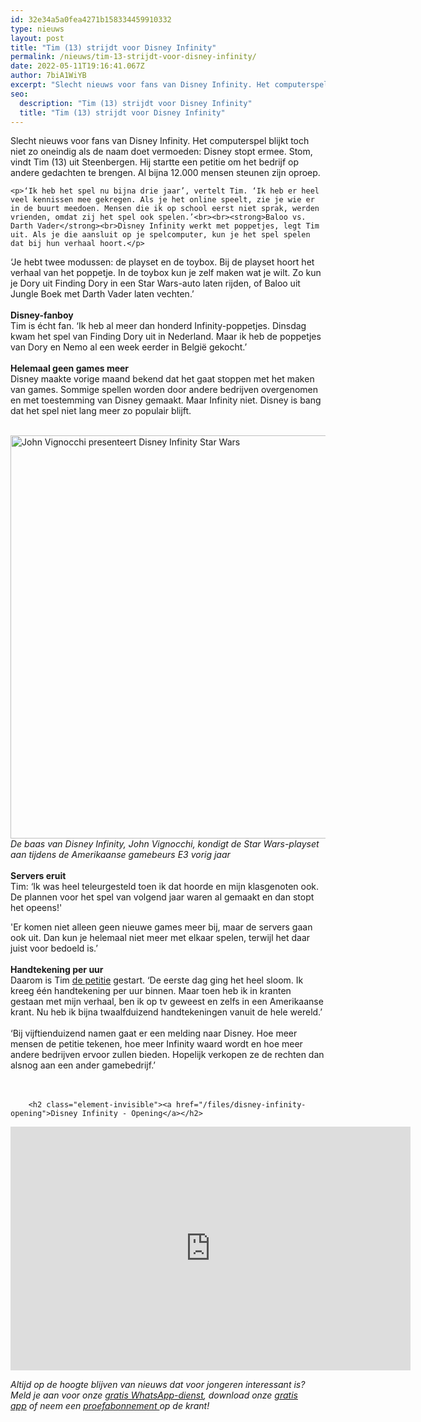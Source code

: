 ```yaml
---
id: 32e34a5a0fea4271b158334459910332
type: nieuws
layout: post
title: "Tim (13) strijdt voor Disney Infinity"
permalink: /nieuws/tim-13-strijdt-voor-disney-infinity/
date: 2022-05-11T19:16:41.067Z
author: 7biA1WiYB
excerpt: "Slecht nieuws voor fans van Disney Infinity. Het computerspel blijkt toch niet zo oneindig als de naam doet vermoeden: Disney stopt ermee. Stom, vindt Tim (13) uit Steenbergen. Hij startte een petitie om het bedrijf op andere gedachten te brengen. Al bijna 12.000 mensen steunen zijn oproep.  "
seo:
  description: "Tim (13) strijdt voor Disney Infinity"
  title: "Tim (13) strijdt voor Disney Infinity"
---
```

Slecht nieuws voor fans van Disney Infinity. Het computerspel blijkt toch niet zo oneindig als de naam doet vermoeden: Disney stopt ermee. Stom, vindt Tim (13) uit Steenbergen. Hij startte een petitie om het bedrijf op andere gedachten te brengen. Al bijna 12.000 mensen steunen zijn oproep.  

    <p>‘Ik heb het spel nu bijna drie jaar’, vertelt Tim. ‘Ik heb er heel veel kennissen mee gekregen. Als je het online speelt, zie je wie er in de buurt meedoen. Mensen die ik op school eerst niet sprak, werden vrienden, omdat zij het spel ook spelen.’<br><br><strong>Baloo vs. Darth Vader</strong><br>Disney Infinity werkt met poppetjes, legt Tim uit. Als je die aansluit op je spelcomputer, kun je het spel spelen dat bij hun verhaal hoort.</p>
<p>‘Je hebt twee modussen: de playset en de toybox. Bij de playset hoort het verhaal van het poppetje. In de toybox kun je zelf maken wat je wilt. Zo kun je Dory uit Finding Dory in een Star Wars-auto laten rijden, of Baloo uit Jungle Boek met Darth Vader laten vechten.’<br><br><strong>Disney-fanboy</strong><br>Tim is écht fan. ‘Ik heb al meer dan honderd Infinity-poppetjes. Dinsdag kwam het spel van Finding Dory uit in Nederland. Maar ik heb de poppetjes van Dory en Nemo al een week eerder in België gekocht.’<br><br><strong>Helemaal geen games meer</strong><br>Disney maakte vorige maand bekend dat het gaat stoppen met het maken van games. Sommige spellen worden door andere bedrijven overgenomen en met toestemming van Disney gemaakt. Maar Infinity niet. Disney is bang dat het spel niet lang meer zo populair blijft.<br><br><div class="media media-element-container media-default"><div id="file-19782" class="file file-image file-image-jpeg">

        
  
  <div class="content">
    <img alt="John Vignocchi presenteert Disney Infinity Star Wars" title="Foto EPA" height="645" width="850" class="media-element file-default" src="https://7dagen.netlify.app/sites/default/files/ANP-33061945%20Disney%20Infinity%207D.jpg">  </div>

  
</div>
</div><em>De baas van Disney Infinity, John Vignocchi, kondigt de Star Wars-playset aan tijdens de Amerikaanse gamebeurs E3 vorig jaar</em><br><br><strong>Servers eruit</strong><br>Tim: ‘Ik was heel teleurgesteld toen ik dat hoorde en mijn klasgenoten ook. De plannen voor het spel van volgend jaar waren al gemaakt en dan stopt het opeens!'
<p>'Er komen niet alleen geen nieuwe games meer bij, maar de servers gaan ook uit. Dan kun je helemaal niet meer met elkaar spelen, terwijl het daar juist voor bedoeld is.’<br><br><strong>Handtekening per uur</strong><br>Daarom is Tim <a href="https://www.change.org/p/the-walt-disney-company-save-disney-infinity" target="_blank">de petitie</a> gestart. ‘De eerste dag ging het heel sloom. Ik kreeg één handtekening per uur binnen. Maar toen heb ik in kranten gestaan met mijn verhaal, ben ik op tv geweest en zelfs in een Amerikaanse krant. Nu heb ik bijna twaalfduizend handtekeningen vanuit de hele wereld.’<br><br>‘Bij vijftienduizend namen gaat er een melding naar Disney. Hoe meer mensen de petitie tekenen, hoe meer Infinity waard wordt en hoe meer andere bedrijven ervoor zullen bieden. Hopelijk verkopen ze de rechten dan alsnog aan een ander gamebedrijf.’<br><br> </p>
<p><div class="media media-element-container media-default"><div id="file-19784" class="file file-video file-video-youtube">

        <h2 class="element-invisible"><a href="/files/disney-infinity-opening">Disney Infinity - Opening</a></h2>
    
  
  <div class="content">
    <div class="media-youtube-video media-element file-default media-youtube-1">
  <iframe class="media-youtube-player" width="640" height="390" title="Disney Infinity - Opening" src="https://www.youtube.com/embed/SwL1haF5iPQ?wmode=opaque&controls=" name="Disney Infinity - Opening" frameborder="0" allowfullscreen="">Video van Disney Infinity - Opening</iframe>
</div>
  </div>

  
</div>
</div>
<p><em>Altijd op de hoogte blijven van nieuws dat voor jongeren interessant is? Meld je aan voor onze <a href="https://7dagen.netlify.app/whatsapp">gratis WhatsApp-dienst</a>, download onze <a href="https://7dagen.netlify.app/app">gratis app</a> of neem een <a href="https://abonneren.sevendays.nl/abonneren/abonnementen/ae/artikel">proefabonnement </a>op de krant!</em></p>  
